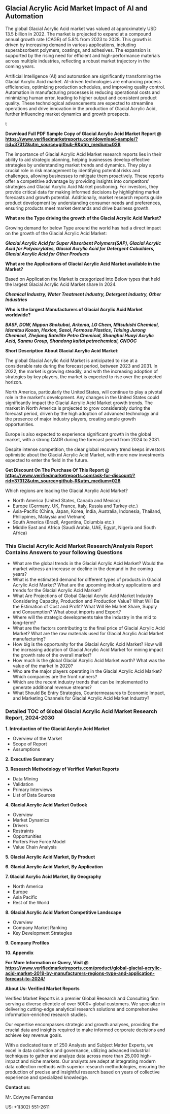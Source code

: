 <h2>Glacial Acrylic Acid Market Impact of AI and Automation</h2><p>The global Glacial Acrylic Acid market was valued at approximately USD 13.5 billion in 2022. The market is projected to expand at a compound annual growth rate (CAGR) of 5.8% from 2023 to 2028. This growth is driven by increasing demand in various applications, including superabsorbent polymers, coatings, and adhesives. The expansion is supported by the rising need for efficient and high-performance materials across multiple industries, reflecting a robust market trajectory in the coming years.</p><p>Artificial Intelligence (AI) and automation are significantly transforming the Glacial Acrylic Acid market. AI-driven technologies are enhancing process efficiencies, optimizing production schedules, and improving quality control. Automation in manufacturing processes is reducing operational costs and minimizing human error, leading to higher output and consistent product quality. These technological advancements are expected to streamline operations and drive innovation in the production of Glacial Acrylic Acid, further influencing market dynamics and growth prospects.</p>t</p><p id="" class=""><strong>Download Full PDF Sample Copy of Glacial Acrylic Acid Market Report @ <a href="https://www.verifiedmarketreports.com/download-sample/?rid=37312&utm_source=github-R&utm_medium=028" target="_blank">https://www.verifiedmarketreports.com/download-sample/?rid=37312&utm_source=github-R&utm_medium=028</a></strong></p><p>The importance of&nbsp;Glacial Acrylic Acid Market research reports lies in their ability to aid strategic planning, helping businesses develop effective strategies by understanding market trends and dynamics. They play a crucial role in risk management by identifying potential risks and challenges, allowing businesses to mitigate them proactively. These reports offer a competitive advantage by providing insights into competitors' strategies and Glacial Acrylic Acid Market positioning. For investors, they provide critical data for making informed decisions by highlighting market forecasts and growth potential. Additionally, market research reports guide product development by understanding consumer needs and preferences, ensuring products meet market demands and drive business growth.</p><p><strong>What are the&nbsp;Type driving the growth of the Glacial Acrylic Acid Market?</strong></p><p id="" class="">Growing demand for below Type around the world has had a direct impact on the growth of the Glacial Acrylic Acid Market:</p><em><strong>Glacial Acrylic Acid for Super Absorbent Polymers(SAP), Glacial Acrylic Acid for Polyacrylates, Glacial Acrylic Acid for Detergent Cobuilders, Glacial Acrylic Acid for Other Products</strong></em></p><strong>What are the&nbsp;Applications&nbsp;of Glacial Acrylic Acid Market available in the Market?</strong></p><p id="" class="">Based on Application the Market is categorized into Below types that held the largest Glacial Acrylic Acid Market share In 2024.</p><em><strong>Chemical Industry, Water Treatment Industry, Detergent Industry, Other Industries</strong></em></p><strong>Who is the largest Manufacturers of Glacial Acrylic Acid Market worldwide?</strong></p><p><em><strong>BASF, DOW, Nippon Shokubai, Arkema, LG Chem, Mitsubishi Chemical, Idemitsu Kosan, Hexion, Sasol, Formosa Plastics, Taixing Jurong Chemical, Zhejiang Satellite Petro Chemical, Shanghai Huayi Acrylic Acid, Sanmu Group, Shandong kaitai petrochemical, CNOOC</strong></em></p><p id="" class=""><strong>Short Description About Glacial Acrylic Acid Market:</strong></p><p>The global Glacial Acrylic Acid Market is anticipated to rise at a considerable rate during the forecast period, between 2023 and 2031. In 2022, the market is growing steadily, and with the increasing adoption of strategies by key players, the market is expected to rise over the projected horizon.</p><p>North America, particularly the United States, will continue to play a pivotal role in the market's development. Any changes in the United States could significantly impact the Glacial Acrylic Acid Market growth trends. The market in North America is projected to grow considerably during the forecast period, driven by the high adoption of advanced technology and the presence of major industry players, creating ample growth opportunities.</p><p>Europe is also expected to experience significant growth in the global market, with a strong CAGR during the forecast period from 2024 to 2031.</p><p>Despite intense competition, the clear global recovery trend keeps investors optimistic about the Glacial Acrylic Acid Market, with more new investments expected to enter the field in the future.</p><p id="" class=""><strong>Get Discount On The Purchase Of This Report @ <a href="https://www.verifiedmarketreports.com/ask-for-discount/?rid=37312&utm_source=github-R&utm_medium=028" target="_blank">https://www.verifiedmarketreports.com/ask-for-discount/?rid=37312&utm_source=github-R&utm_medium=028</a></strong></p>Which regions are leading the Glacial Acrylic Acid Market?</p><ul><li>North America (United States, Canada and Mexico)</li><li>Europe (Germany, UK, France, Italy, Russia and Turkey etc.)</li><li>Asia-Pacific (China, Japan, Korea, India, Australia, Indonesia, Thailand, Philippines, Malaysia and Vietnam)</li><li>South America (Brazil, Argentina, Columbia etc.)</li><li>Middle East and Africa (Saudi Arabia, UAE, Egypt, Nigeria and South Africa)</li></ul><h3 id="" class="">This Glacial Acrylic Acid Market Research/Analysis Report Contains Answers to your following Questions</h3><ul><li>What are the global trends in the Glacial Acrylic Acid Market? Would the market witness an increase or decline in the demand in the coming years?</li><li>What is the estimated demand for different types of products in Glacial Acrylic Acid Market? What are the upcoming industry applications and trends for the Glacial Acrylic Acid Market?</li><li>What Are Projections of Global Glacial Acrylic Acid Market Industry Considering Capacity, Production and Production Value? What Will Be the Estimation of Cost and Profit? What Will Be Market Share, Supply and Consumption? What about imports and Export?</li><li>Where will the strategic developments take the industry in the mid to long-term?</li><li>What are the factors contributing to the final price of Glacial Acrylic Acid Market? What are the raw materials used for Glacial Acrylic Acid Market manufacturing?</li><li>How big is the opportunity for the Glacial Acrylic Acid Market? How will the increasing adoption of Glacial Acrylic Acid Market for mining impact the growth rate of the overall market?</li><li>How much is the global Glacial Acrylic Acid Market worth? What was the value of the market In 2020?</li><li>Who are the major players operating in the Glacial Acrylic Acid Market? Which companies are the front runners?</li><li>Which are the recent industry trends that can be implemented to generate additional revenue streams?</li><li>What Should Be Entry Strategies, Countermeasures to Economic Impact, and Marketing Channels for Glacial Acrylic Acid Market Industry?</li></ul><h3 id="" class="">Detailed TOC of Global Glacial Acrylic Acid Market Research Report, 2024-2030</h3><p id="" class=""><strong>1. Introduction of the Glacial Acrylic Acid Market</strong></p><ul><li>Overview of the Market</li><li>Scope of Report</li><li>Assumptions</li></ul><p id="" class=""><strong>2. Executive Summary</strong></p><p id="" class=""><strong>3. Research Methodology of Verified Market Reports</strong></p><ul><li>Data Mining</li><li>Validation</li><li>Primary Interviews</li><li>List of Data Sources</li></ul><p id="" class=""><strong>4. Glacial Acrylic Acid Market Outlook</strong></p><ul><li>Overview</li><li>Market Dynamics</li><li>Drivers</li><li>Restraints</li><li>Opportunities</li><li>Porters Five Force Model</li><li>Value Chain Analysis</li></ul><p id="" class=""><strong>5. Glacial Acrylic Acid Market, By Product</strong></p><p id="" class=""><strong>6. Glacial Acrylic Acid Market, By Application</strong></p><p id="" class=""><strong>7. Glacial Acrylic Acid Market, By Geography</strong></p><ul><li>North America</li><li>Europe</li><li>Asia Pacific</li><li>Rest of the World</li></ul><p id="" class=""><strong>8. Glacial Acrylic Acid Market Competitive Landscape</strong></p><ul><li>Overview</li><li>Company Market Ranking</li><li>Key Development Strategies</li></ul><p id="" class=""><strong>9. Company Profiles</strong></p><p id="" class=""><strong>10. Appendix</strong></p><p id="" class=""><strong>For More Information or Query, Visit @ <a href="https://www.verifiedmarketreports.com/product/global-glacial-acrylic-acid-market-2019-by-manufacturers-regions-type-and-application-forecast-to-2024/" target="_blank">https://www.verifiedmarketreports.com/product/global-glacial-acrylic-acid-market-2019-by-manufacturers-regions-type-and-application-forecast-to-2024/</a></strong></p><p id="" class=""><strong>About Us: Verified Market Reports</strong></p><p id="" class="">Verified Market Reports is a premier Global Research and Consulting firm serving a diverse clientele of over 5000+ global customers. We specialize in delivering cutting-edge analytical research solutions and comprehensive information-enriched research studies.</p><p id="" class="">Our expertise encompasses strategic and growth analyses, providing the crucial data and insights required to make informed corporate decisions and achieve key revenue goals.</p><p id="" class="">With a dedicated team of 250 Analysts and Subject Matter Experts, we excel in data collection and governance, utilizing advanced industrial techniques to gather and analyze data across more than 25,000 high-impact and niche markets. Our analysts are adept at integrating modern data collection methods with superior research methodologies, ensuring the production of precise and insightful research based on years of collective experience and specialized knowledge.</p><p id="" class=""><strong>Contact us:</strong></p><p id="" class="">Mr. Edwyne Fernandes</p><p id="" class="">US: +1(302) 551-2611</p>